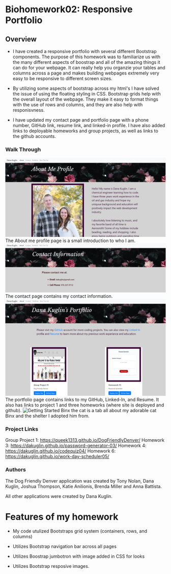# Biohomework02: Responsive Portfolio 

## Overview

* I have created a responsive portfolio with several different Bootstrap components. The purpose of this homework was to familiarize us with the many different aspects of boostrap and all of the amazing things it can do for your webpage. It can really help you organzie your tables and columns across a page and makes building webpages extremely very easy to be responsive to different screen sizes. 

* By utilizing some aspects of bootstrap across my html's I have solved the issue of using the floating styling in CSS. Bootstrap grids help with the overall layout of the webpage. They make it easy to format things with the use of rows and columns, and they are also help with responisvness.

* I have updated my contact page and portfolio page with a phone number, GitHub link, resume link, and linked-in profile. I have also added links to deployable homeworks and group projects, as well as links to the github accounts.  


### Walk Through
![Getting Started](./asset/readme/aboutMe.PNG)
The About me profile page is a small introduction to who I am. 
![Getting Started](./asset/readme/contact.PNG)
The contact page contains my contact information.
![Getting Started](./asset/readme/portfolio.PNG)
The portfolio page contains links to my GitHub, Linked-In, and Resume. It also has links to project 1 and three homeworks (where site is deployed and github).
![Getting Started](./asset/readme/bix.PNG)
Binx the cat is a tab all about my adorable cat Binx and the shelter I adopted him from. 


### Project Links
Group Project 1: https://queek1313.github.io/DogFriendlyDenver/
Homework 3: https://dakuglin.github.io/password-generator-03/
Homework 4: https://dakuglin.github.io/codequiz04/
Homework 6: https://dakuglin.github.io/work-day-scheduler05/


### Authors
The Dog Friendly Denver application was created by Tony Nolan, Dana Kuglin, Joshua Thompson, Katie Anilionis, Brenda Miller and Anna Battista.

All other applications were created by Dana Kuglin. 


# Features of my homework

* My code utulized Bootstraps grid system (containers, rows, and columns)

* Utilizes Bootstrap navigation bar across all pages

* Utilizes Boostrap jumbotron with image added in CSS for looks 

* Utilizes Bootstrap resposive images.
